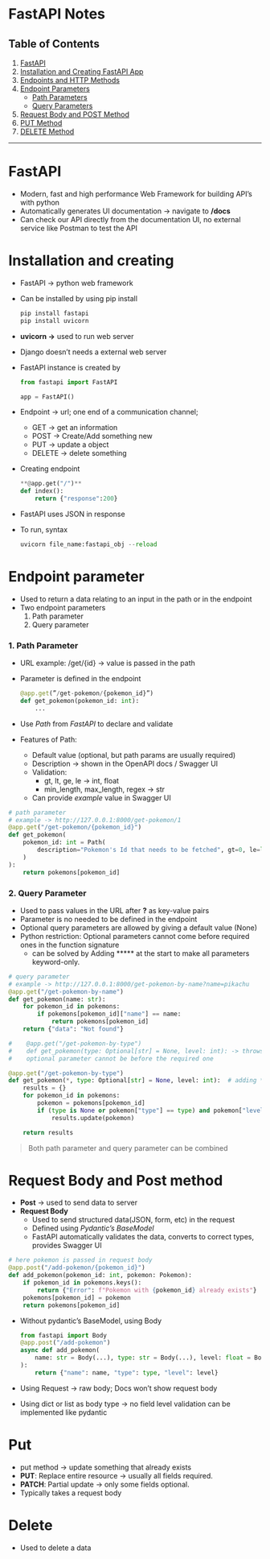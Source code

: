 # FastAPI Notes

## Table of Contents
1. [FastAPI](#fastapi)
2. [Installation and Creating FastAPI App](#installation-and-creating-fastapi-app)
3. [Endpoints and HTTP Methods](#endpoints-and-http-methods)
4. [Endpoint Parameters](#endpoint-parameters)
   - [Path Parameters](#path-parameters)
   - [Query Parameters](#query-parameters)
5. [Request Body and POST Method](#request-body-and-post-method)
6. [PUT Method](#put-method)
7. [DELETE Method](#delete-method)

---

# FastAPI

- Modern, fast and high performance Web Framework for building API’s with python
- Automatically generates UI documentation → navigate to **/docs**
- Can check our API directly from the documentation UI, no external service like Postman to test the API

# Installation and creating

- FastAPI → python web framework
- Can be installed by using pip install
    
    ```python
    pip install fastapi
    pip install uvicorn
    ```
    
- **uvicorn →** used to run web server
- Django doesn’t needs a external web server
- FastAPI instance is created by
    
    ```python
    from fastapi import FastAPI
    
    app = FastAPI()
    ```
    
- Endpoint → url; one end of a communication channel;
    - GET → get an information
    - POST → Create/Add something new
    - PUT → update a object
    - DELETE → delete something
- Creating endpoint
    
    ```python
    **@app.get("/")**
    def index():
    	return {"response":200}
    ```
    
- FastAPI uses JSON in response
- To run, syntax
    
    ```python
    uvicorn file_name:fastapi_obj --reload
    ```
    

# **Endpoint parameter**

- Used to return a data relating to an input in the path or in the endpoint
- Two endpoint parameters
    1. Path parameter
    2. Query parameter

### **1. Path Parameter**

- URL example: /get/{id} → value is passed in the path
- Parameter is defined in the endpoint
    
    ```python
    @app.get(”/get-pokemon/{pokemon_id}”)
    def get_pokemon(pokemon_id: int):
    	...
    ```
    
- Use *Path* from *FastAPI* to declare and validate
- Features of Path:
    - Default value (optional, but path params are usually required)
    - Description → shown in the OpenAPI docs / Swagger UI
    - Validation:
        - gt, lt, ge, le → int, float
        - min_length, max_length, regex → str
    - Can provide *example* value in Swagger UI

```python
# path parameter
# example -> http://127.0.0.1:8000/get-pokemon/1
@app.get("/get-pokemon/{pokemon_id}")
def get_pokemon(
    pokemon_id: int = Path(
        description="Pokemon's Id that needs to be fetched", gt=0, le=len(pokemons)
    )
):
    return pokemons[pokemon_id]
```

### 2. Query Parameter

- Used to pass values in the URL after **?** as key-value pairs
- Parameter is no needed to be defined in the endpoint
- Optional query parameters are allowed by giving a default value (None)
- Python restriction: Optional parameters cannot come before required ones in the function signature
    - can be solved by Adding ***** at the start to make all parameters keyword-only.

```python
# query parameter
# example -> http://127.0.0.1:8000/get-pokemon-by-name?name=pikachu
@app.get("/get-pokemon-by-name")
def get_pokemon(name: str):
    for pokemon_id in pokemons:
        if pokemons[pokemon_id]["name"] == name:
            return pokemons[pokemon_id]
    return {"data": "Not found"}

#    @app.get("/get-pokemon-by-type")
#    def get_pokemon(type: Optional[str] = None, level: int): -> throws an error
#    optional parameter cannot be before the required one

@app.get("/get-pokemon-by-type")
def get_pokemon(*, type: Optional[str] = None, level: int):  # adding *, will work
    results = {}
    for pokemon_id in pokemons:
        pokemon = pokemons[pokemon_id]
        if (type is None or pokemon["type"] == type) and pokemon["level"] == level:
            results.update(pokemon)

    return results
```

> Both path parameter and query parameter can be combined
> 

# Request Body and Post method

- **Post** → used to send data to server
- **Request Body**
    - Used to send structured data(JSON, form, etc) in the request
    - Defined using *Pydantic’s BaseModel*
    - FastAPI automatically validates the data, converts to correct types, provides Swagger UI

```python
# here pokemon is passed in request body
@app.post("/add-pokemon/{pokemon_id}")
def add_pokemon(pokemon_id: int, pokemon: Pokemon):
    if pokemon_id in pokemons.keys():
        return {"Error": f"Pokemon with {pokemon_id} already exists"}
    pokemons[pokemon_id] = pokemon
    return pokemons[pokemon_id]
```

- Without pydantic’s BaseModel, using Body
    
    ```python
    from fastapi import Body
    @app.post("/add-pokemon")
    async def add_pokemon(
        name: str = Body(...), type: str = Body(...), level: float = Body(...)
    ):
        return {"name": name, "type": type, "level": level}
    ```
    
- Using Request → raw body; Docs won’t show request body
- Using dict or list as body type → no field level validation can be implemented like pydantic

# Put

- put method → update something that already exists
- **PUT**: Replace entire resource → usually all fields required.
- **PATCH**: Partial update → only some fields optional.
- Typically takes a request body

# Delete

- Used to delete a data
